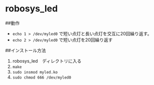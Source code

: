 # robosys_led
##動作
- `echo 1 > /dev/myled0` で短い点灯と長い点灯を交互に20回繰り返す。
- `echo 2 > /dev/myled0` で短い点灯を20回繰り返す

##インストール方法
1. robosys_led　ディレクトリに入る
2. `make` 
3. `sudo insmod myled.ko`
4. `sudo chmod 666 /dev/myled0` 
